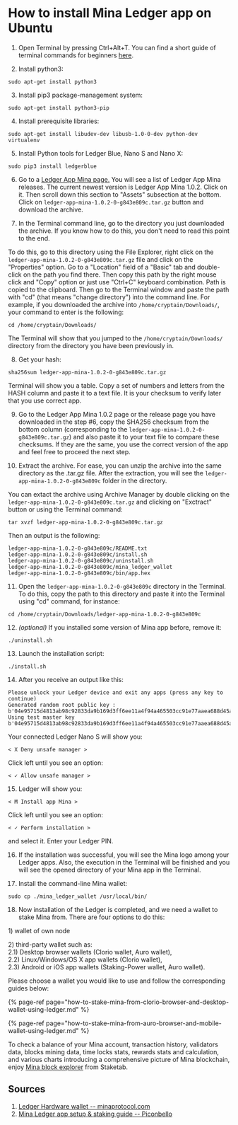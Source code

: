 # How to install Mina Ledger app on Ubuntu

1. Open Terminal by pressing Ctrl+Alt+T. You can find a short guide of terminal commands for beginners [here](https://ubuntu.com/tutorials/command-line-for-beginners#3-opening-a-terminal).

2. Install python3:

```text
sudo apt-get install python3
```

3. Install pip3 package-management system:

```text
sudo apt-get install python3-pip
```

4. Install prerequisite libraries:

```text
sudo apt-get install libudev-dev libusb-1.0-0-dev python-dev virtualenv
```

5. Install Python tools for Ledger Blue, Nano S and Nano X:

```text
sudo pip3 install ledgerblue
```

6. Go to a [Ledger App Mina page](https://github.com/jspada/ledger-app-mina/releases)[.](https://github.com/jspada/ledger-app-mina/releases%5D.) You will see a list of Ledger App Mina releases. The current newest version is Ledger App Mina 1.0.2. Click on it. Then scroll down this section to "Assets" subsection at the bottom. Click on `ledger-app-mina-1.0.2-0-g843e809c.tar.gz` button and download the archive.

7. In the Terminal command line, go to the directory you just downloaded the archive. If you know how to do this, you don't need to read this point to the end.

To do this, go to this directory using the File Explorer, right click on the `ledger-app-mina-1.0.2-0-g843e809c.tar.gz` file and click on the "Properties" option. Go to a "Location" field of a "Basic" tab and double-click on the path you find there. Then copy this path by the right mouse click and "Copy" option or just use "Ctrl+C" keyboard combination. Path is copied to the clipboard. Then go to the Terminal window and paste the path with "cd" \(that means "change directory"\) into the command line. For example, if you downloaded the archive into `/home/cryptain/Downloads/`, your command to enter is the following:

```text
cd /home/cryptain/Downloads/
```

The Terminal will show that you jumped to the `/home/cryptain/Downloads/` directory from the directory you have been previously in.

8. Get your hash:

```text
sha256sum ledger-app-mina-1.0.2-0-g843e809c.tar.gz
```

Terminal will show you a table. Copy a set of numbers and letters from the HASH column and paste it to a text file. It is your checksum to verify later that you use correct app.

9. Go to the Ledger App Mina 1.0.2 page or the release page you have downloaded in the step \#6, copy the SHA256 checksum from the bottom column \(corresponding to the `ledger-app-mina-1.0.2-0-g843e809c.tar.gz`\) and also paste it to your text file to compare these checksums. If they are the same, you use the correct version of the app and feel free to proceed the next step.

10. Extract the archive. For ease, you can unzip the archive into the same directory as the .tar.gz file. After the extraction, you will see the `ledger-app-mina-1.0.2-0-g843e809c` folder in the directory.

You can extact the archive using Archive Manager by double clicking on the `ledger-app-mina-1.0.2-0-g843e809c.tar.gz` and clicking on "Exctract" button or using the Terminal command:

```text
tar xvzf ledger-app-mina-1.0.2-0-g843e809c.tar.gz
```

Then an output is the following:

```text
ledger-app-mina-1.0.2-0-g843e809c/README.txt
ledger-app-mina-1.0.2-0-g843e809c/install.sh
ledger-app-mina-1.0.2-0-g843e809c/uninstall.sh
ledger-app-mina-1.0.2-0-g843e809c/mina_ledger_wallet
ledger-app-mina-1.0.2-0-g843e809c/bin/app.hex
```

11. Open the `ledger-app-mina-1.0.2-0-g843e809c` directory in the Terminal. To do this, copy the path to this directory and paste it into the Terminal using "cd" command, for instance:

```text
cd /home/cryptain/Downloads/ledger-app-mina-1.0.2-0-g843e809c
```

12. _\(optional\)_ If you installed some version of Mina app before, remove it:

```text
./uninstall.sh
```

13. Launch the installation script:

```text
./install.sh
```

14. After you receive an output like this:

```text
Please unlock your Ledger device and exit any apps (press any key to continue)
Generated random root public key : b'04e95715d4813ab98c92833da9b169d3ff6ee11a4f94a465503cc91e77aaea688d45a0449f41bfaa2a1a789730e72d0ace759ca7c2b8a12e82c94cda61530cc363'
Using test master key b'04e95715d4813ab98c92833da9b169d3ff6ee11a4f94a465503cc91e77aaea688d45a0449f41bfaa2a1a789730e72d0ace759ca7c2b8a12e82c94cda61530cc363'
```

Your connected Ledger Nano S will show you:

```text
< X Deny unsafe manager >
```

Click left until you see an option:

```text
< ✓ Allow unsafe manager >
```

15. Ledger will show you:

```text
< M Install app Mina >
```

Click left until you see an option:

```text
< ✓ Perform installation >
```

and select it. Enter your Ledger PIN.

16. If the installation was successful, you will see the Mina logo among your Ledger apps. Also, the execution in the Terminal will be finished and you will see the opened directory of your Mina app in the Terminal.

17. Install the command-line Mina wallet:

```text
sudo cp ./mina_ledger_wallet /usr/local/bin/
```

18. Now installation of the Ledger is completed, and we need a wallet to stake Mina from. There are four options to do this:

1\) wallet of own node

2\) third-party wallet such as:  
2.1\) Desktop browser wallets \(Clorio wallet, Auro wallet\),  
2.2\) Linux/Windows/OS X app wallets \(Clorio wallet\),  
2.3\) Android or iOS app wallets \(Staking-Power wallet, Auro wallet\).

Please choose a wallet you would like to use and follow the corresponding guides below:

{% page-ref page="how-to-stake-mina-from-clorio-browser-and-desktop-wallet-using-ledger.md" %}

{% page-ref page="how-to-stake-mina-from-auro-browser-and-mobile-wallet-using-ledger.md" %}

To check a balance of your Mina account, transaction history, validators data, blocks mining data, time locks stats, rewards stats and calculation, and various charts introducing a comprehensive picture of Mina blockchain, enjoy [Mina block explorer](https://mina.staketab.com/) from Staketab.

## Sources

1. [Ledger Hardware wallet -- minaprotocol.com](https://docs.minaprotocol.com/en/advanced/ledger-app-mina#installing-on-windows)
2. [Mina Ledger app setup & staking guide -- Piconbello](https://www.youtube.com/watch?v=ZezT6HHL9yk)



